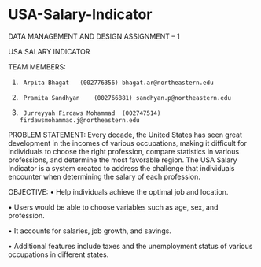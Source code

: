 # USA-Salary-Indicator
DATA MANAGEMENT AND DESIGN
ASSIGNMENT – 1


USA SALARY INDICATOR

TEAM MEMBERS:
1.		Arpita Bhagat	(002776356)	bhagat.ar@northeastern.edu
2.		Pramita Sandhyan	(002766881)	sandhyan.p@northeastern.edu
3.		Jurreyyah Firdaws Mohammad	(002747514)	firdawsmohammad.j@northeastern.edu




PROBLEM STATEMENT: 
Every decade, the United States has seen great development in the incomes of various occupations, making it difficult for individuals to choose the right profession, compare statistics in various professions, and determine the most favorable region. The USA Salary Indicator is a system created to address the challenge that individuals encounter when determining the salary of each profession.

OBJECTIVE:
•	Help individuals achieve the optimal job and location.

•	Users would be able to choose variables such as age, sex, and profession.

•	It accounts for salaries, job growth, and savings.

•	Additional features include taxes and the unemployment status of various occupations in different states.
